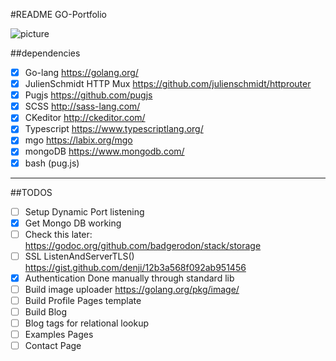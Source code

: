 #README GO-Portfolio

![picture](http://www.slate.com/content/dam/slate/articles/technology/technology/2014/06/140604_TECH_GoGopher.jpg.CROP.original-original.jpg)

##dependencies 
- [x] Go-lang https://golang.org/
- [x] JulienSchmidt HTTP Mux https://github.com/julienschmidt/httprouter
- [x] Pugjs https://github.com/pugjs
- [x] SCSS http://sass-lang.com/
- [x] CKeditor http://ckeditor.com/
- [x] Typescript https://www.typescriptlang.org/
- [x] mgo https://labix.org/mgo
- [x] mongoDB https://www.mongodb.com/
- [x] bash (pug.js)

----

##TODOS
- [ ] Setup Dynamic Port listening
- [x] Get Mongo DB working
- [ ] Check this later: https://godoc.org/github.com/badgerodon/stack/storage
- [ ] SSL ListenAndServerTLS() https://gist.github.com/denji/12b3a568f092ab951456
- [x] Authentication Done manually through standard lib
- [ ] Build image uploader https://golang.org/pkg/image/
- [ ] Build Profile Pages template
- [ ] Build Blog
- [ ] Blog tags for relational lookup
- [ ] Examples Pages
- [ ] Contact Page
